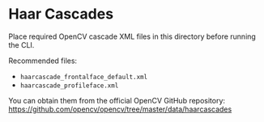 # Haar Cascades

Place required OpenCV cascade XML files in this directory before running the CLI.

Recommended files:
- `haarcascade_frontalface_default.xml`
- `haarcascade_profileface.xml`

You can obtain them from the official OpenCV GitHub repository:
https://github.com/opencv/opencv/tree/master/data/haarcascades
